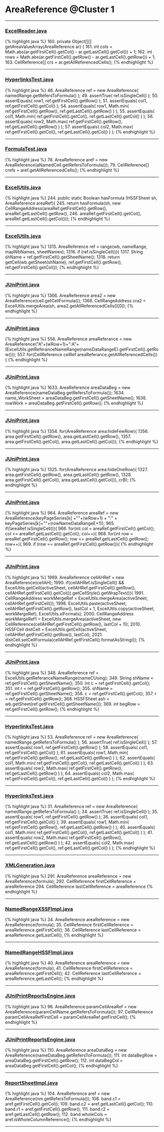 # AreaReference @Cluster 1

***

### [ExcelReader.java](https://searchcode.com/codesearch/view/46076963/)
{% highlight java %}
160. private Object[][] getAreaValueArray(AreaReference ar) {
161.   int cols = Math.abs(ar.getFirstCell().getCol() - ar.getLastCell().getCol()) + 1;
162.   int rows = Math.abs(ar.getFirstCell().getRow() - ar.getLastCell().getRow()) + 1;
163.   CellReference[] crs = ar.getAllReferencedCells();
{% endhighlight %}

***

### [HyperlinksTest.java](https://searchcode.com/codesearch/view/122565050/)
{% highlight java %}
46. AreaReference ref = new AreaReference( namedRange.getRefersToFormula() );
49.   assertTrue( ref.isSingleCell() );
50.   assertEquals( row1, ref.getFirstCell().getRow() );
51.   assertEquals( col1, ref.getFirstCell().getCol() );
54.   assertEquals( row1, Math.min( ref.getFirstCell().getRow(), ref.getLastCell().getRow() ) );
55.   assertEquals( col1, Math.min( ref.getFirstCell().getCol(), ref.getLastCell().getCol() ) );
56.   assertEquals( row2, Math.max( ref.getFirstCell().getRow(), ref.getLastCell().getRow() ) );
57.   assertEquals( col2, Math.max( ref.getFirstCell().getCol(), ref.getLastCell().getCol() ) );
{% endhighlight %}

***

### [FormulaTest.java](https://searchcode.com/codesearch/view/121321561/)
{% highlight java %}
78. AreaReference aref = new AreaReference(aNamedCell.getRefersToFormula());
79. CellReference[] crefs = aref.getAllReferencedCells();
{% endhighlight %}

***

### [ExcelUtils.java](https://searchcode.com/codesearch/view/60212069/)
{% highlight java %}
244. public static Boolean hasFormula (HSSFSheet sh, AreaReference areaRef){
245.   return hasFormula(sh, new CellRangeAddress(areaRef.getFirstCell().getRow(), areaRef.getLastCell().getRow(),
246.       areaRef.getFirstCell().getCol(), areaRef.getLastCell().getCol()));
{% endhighlight %}

***

### [ExcelUtils.java](https://searchcode.com/codesearch/view/60212069/)
{% highlight java %}
1315. AreaReference ref = range(wb, nameRange, mapWbNames, sheetNames);
1316. if (ref.isSingleCell()){
1317.   String shName = ref.getFirstCell().getSheetName();
1318.   return  getCell(wb.getSheet(shName), ref.getFirstCell().getRow(), ref.getFirstCell().getCol());
{% endhighlight %}

***

### [JUniPrint.java](https://searchcode.com/codesearch/view/60212057/)
{% highlight java %}
1366. AreaReference area2 = new AreaReference(cell.getCellFormula());
1368. CellRangeAddress cra2 = ExcelUtils.mergeArea(sh, area2.getAllReferencedCells()[0]);
{% endhighlight %}

***

### [JUniPrint.java](https://searchcode.com/codesearch/view/60212057/)
{% highlight java %}
556. AreaReference areaReferance = new AreaReference("A"+(wRow+1)+":A"+(ExcelUtils.getReferanceNameRange(nameDataRangeE).getFirstCell().getRow()));
557. for(CellReference celRef:areaReferance.getAllReferencedCells()){
{% endhighlight %}

***

### [JUniPrint.java](https://searchcode.com/codesearch/view/60212057/)
{% highlight java %}
1633. AreaReference areaDataBeg = new AreaReference(nameDataBeg.getRefersToFormula());
1634. name_WorkSheet  =  areaDataBeg.getFirstCell().getSheetName();
1636. rowWork = areaDataBeg.getFirstCell().getRow();
{% endhighlight %}

***

### [JUniPrint.java](https://searchcode.com/codesearch/view/60212057/)
{% highlight java %}
1354. for(AreaReference area:hideFewRow){
1356.       area.getFirstCell().getRow(), area.getLastCell().getRow(),
1357.       area.getFirstCell().getCol(), area.getLastCell().getCol());
{% endhighlight %}

***

### [JUniPrint.java](https://searchcode.com/codesearch/view/60212057/)
{% highlight java %}
1325. for(AreaReference area:hideOneRow){
1327.       area.getFirstCell().getRow(), area.getLastCell().getRow(),
1328.       area.getFirstCell().getCol(), area.getLastCell().getCol()), crB);
{% endhighlight %}

***

### [JUniPrint.java](https://searchcode.com/codesearch/view/60212057/)
{% highlight java %}
964. AreaReference areaRef = new AreaReference(keyPageSeries[k] +""+(wRow+1) + ":" + keyPageSeries[k]+""+(rowNameDataRangeE+1));
965. if(!areaRef.isSingleCell()){
966.   for(int col = areaRef.getFirstCell().getCol(); col <= areaRef.getLastCell().getCol(); col++){
968.     for(int row = areaRef.getFirstCell().getRow(); row <= areaRef.getLastCell().getRow(); row++){
969.       if (row == areaRef.getFirstCell().getRow()){
{% endhighlight %}

***

### [JUniPrint.java](https://searchcode.com/codesearch/view/60212057/)
{% highlight java %}
1989. AreaReference cellAHRef = new AreaReference(cellAH);
1990. if(cellAHRef.isSingleCell() && ExcelUtils.getCell(activeSheet, cellAHRef.getFirstCell().getRow(), cellAHRef.getFirstCell().getCol()).getCellStyle().getWrapText()){
1991.   CellRangeAddress workMergeRef = ExcelUtils.mergeArea(activeSheet, cellAHRef.getFirstCell());
1998.   ExcelUtils.paste(activeSheet, cellAHRef.getFirstCell().getRow(), lastCol + 1, ExcelUtils.copy(activeSheet, workMergeRef), ExcelUtils.xlFormats);
2000.   CellRangeAddress workMergeRef1 = ExcelUtils.mergeArea(activeSheet, new CellReference(cellAHRef.getFirstCell().getRow(), lastCol + 1));
2010.   HSSFCell distCell = ExcelUtils.getCell(activeSheet, cellAHRef.getFirstCell().getRow(), lastCol);
2021.     distCell.setCellFormula(cellAHRef.getFirstCell().formatAsString());
{% endhighlight %}

***

### [JUniPrint.java](https://searchcode.com/codesearch/view/60212057/)
{% highlight java %}
348. AreaReference ref = ExcelUtils.getReferanceNameRange(nameCUsing);
349. String shName = ref.getFirstCell().getSheetName();
350. int c = ref.getFirstCell().getCol();
351. int r = ref.getFirstCell().getRow();
355. shName = ref.getFirstCell().getSheetName();
356. c = ref.getFirstCell().getCol();
357. r = ref.getFirstCell().getRow();
368. HSSFSheet ash = wb.getSheet(ref.getFirstCell().getSheetName());
369. int begRow = ref.getFirstCell().getRow();
{% endhighlight %}

***

### [HyperlinksTest.java](https://searchcode.com/codesearch/view/64531339/)
{% highlight java %}
53. AreaReference ref = new AreaReference( namedRange.getRefersToFormula() );
56.   assertTrue( ref.isSingleCell() );
57.   assertEquals( row1, ref.getFirstCell().getRow() );
58.   assertEquals( col1, ref.getFirstCell().getCol() );
61.   assertEquals( row1, Math.min( ref.getFirstCell().getRow(), ref.getLastCell().getRow() ) );
62.   assertEquals( col1, Math.min( ref.getFirstCell().getCol(), ref.getLastCell().getCol() ) );
63.   assertEquals( row2, Math.max( ref.getFirstCell().getRow(), ref.getLastCell().getRow() ) );
64.   assertEquals( col2, Math.max( ref.getFirstCell().getCol(), ref.getLastCell().getCol() ) );
{% endhighlight %}

***

### [HyperlinksTest.java](https://searchcode.com/codesearch/view/126772645/)
{% highlight java %}
31. AreaReference ref = new AreaReference( namedRange.getRefersToFormula() );
34.   assertTrue( ref.isSingleCell() );
35.   assertEquals( row1, ref.getFirstCell().getRow() );
36.   assertEquals( col1, ref.getFirstCell().getCol() );
39.   assertEquals( row1, Math.min( ref.getFirstCell().getRow(), ref.getLastCell().getRow() ) );
40.   assertEquals( col1, Math.min( ref.getFirstCell().getCol(), ref.getLastCell().getCol() ) );
41.   assertEquals( row2, Math.max( ref.getFirstCell().getRow(), ref.getLastCell().getRow() ) );
42.   assertEquals( col2, Math.max( ref.getFirstCell().getCol(), ref.getLastCell().getCol() ) );
{% endhighlight %}

***

### [XMLGeneration.java](https://searchcode.com/codesearch/view/110498474/)
{% highlight java %}
291. AreaReference areaReference = new AreaReference(formula);
292. CellReference firstCellReference = areaReference
294. CellReference lastCellReference = areaReference
{% endhighlight %}

***

### [NamedRangeXSSFImpl.java](https://searchcode.com/codesearch/view/72854588/)
{% highlight java %}
34. AreaReference areaReference = new AreaReference(formula);
35. CellReference firstCellReference = areaReference.getFirstCell();
36. CellReference lastCellReference = areaReference.getLastCell();
{% endhighlight %}

***

### [NamedRangeHSSFImpl.java](https://searchcode.com/codesearch/view/72854613/)
{% highlight java %}
40. AreaReference areaReference = new AreaReference(formula);
41. CellReference firstCellReference = areaReference.getFirstCell();
42. CellReference lastCellReference = areaReference.getLastCell();
{% endhighlight %}

***

### [JUniPrintReportsEngine.java](https://searchcode.com/codesearch/view/60336976/)
{% highlight java %}
96. AreaReference paramCellAreaRef = new AreaReference(paramCellName.getRefersToFormula());
97. CellReference paramCellAreaRefFirstCell = paramCellAreaRef.getFirstCell();
{% endhighlight %}

***

### [JUniPrintReportsEngine.java](https://searchcode.com/codesearch/view/60336976/)
{% highlight java %}
110. AreaReference areaDataBeg = new AreaReference(nameDataBeg.getRefersToFormula());
111. int dataBegRow = areaDataBeg.getFirstCell().getRow();
112. int dataBegCol = areaDataBeg.getFirstCell().getCol();
{% endhighlight %}

***

### [ReportSheetImpl.java](https://searchcode.com/codesearch/view/128473368/)
{% highlight java %}
104. AreaReference aref = new AreaReference(nm.getRefersToFormula());
108. band.c1 = aref.getFirstCell().getCol();
109. band.c2 = aref.getLastCell().getCol();
110. band.r1 = aref.getFirstCell().getRow();
111. band.r2 = aref.getLastCell().getRow();
112. band.wholeCols = aref.isWholeColumnReference();
{% endhighlight %}

***

